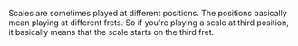 Scales are sometimes played at different positions. The positions basically mean playing at different frets. So if you're playing a scale at third position, it basically means that the scale starts on the third fret.
